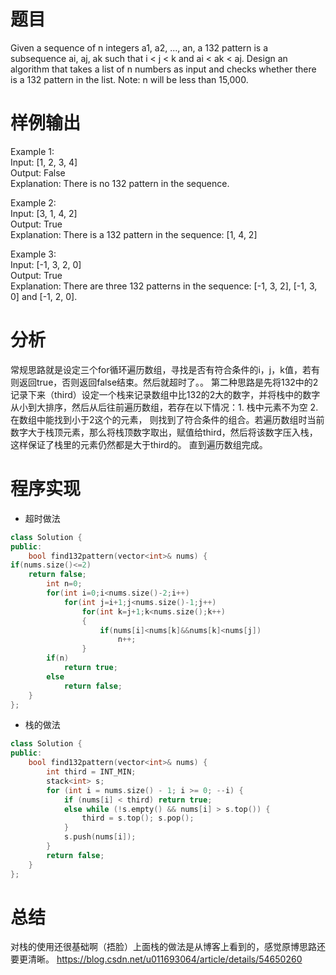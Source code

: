 # 题目
Given a sequence of n integers a1, a2, ..., an, a 132 pattern is a subsequence ai, aj, ak such that i < j < k and ai < ak < aj. Design an algorithm that takes a list of n numbers as input and checks whether there is a 132 pattern in the list.
Note: n will be less than 15,000.
# 样例输出
Example 1:\
Input: [1, 2, 3, 4]\
Output: False\
Explanation: There is no 132 pattern in the sequence.

Example 2:\
Input: [3, 1, 4, 2]\
Output: True\
Explanation: There is a 132 pattern in the sequence: [1, 4, 2]

Example 3:\
Input: [-1, 3, 2, 0]\
Output: True\
Explanation: There are three 132 patterns in the sequence: [-1, 3, 2], [-1, 3, 0] and [-1, 2, 0].
# 分析
常规思路就是设定三个for循环遍历数组，寻找是否有符合条件的i，j，k值，若有则返回true，否则返回false结束。然后就超时了。。
第二种思路是先将132中的2记录下来（third）设定一个栈来记录数组中比132的2大的数字，并将栈中的数字从小到大排序，然后从后往前遍历数组，若存在以下情况：1. 栈中元素不为空  2.在数组中能找到小于2这个的元素，
则找到了符合条件的组合。若遍历数组时当前数字大于栈顶元素，那么将栈顶数字取出，赋值给third，然后将该数字压入栈，这样保证了栈里的元素仍然都是大于third的。
直到遍历数组完成。
# 程序实现
* 超时做法
```cpp
class Solution {
public:
    bool find132pattern(vector<int>& nums) {
if(nums.size()<=2)
    return false;
        int n=0;
        for(int i=0;i<nums.size()-2;i++)
            for(int j=i+1;j<nums.size()-1;j++)
                for(int k=j+1;k<nums.size();k++)
                {
                    if(nums[i]<nums[k]&&nums[k]<nums[j])
                        n++;
                }
        if(n)
            return true;
        else 
            return false;
    }
};
```
* 栈的做法
```cpp
class Solution {
public:
    bool find132pattern(vector<int>& nums) {
        int third = INT_MIN;
        stack<int> s;
        for (int i = nums.size() - 1; i >= 0; --i) {
            if (nums[i] < third) return true;
            else while (!s.empty() && nums[i] > s.top()) {
                third = s.top(); s.pop();
            }
            s.push(nums[i]);
        }
        return false;
    }
};
```
# 总结
对栈的使用还很基础啊（捂脸）上面栈的做法是从博客上看到的，感觉原博思路还要更清晰。
https://blog.csdn.net/u011693064/article/details/54650260
